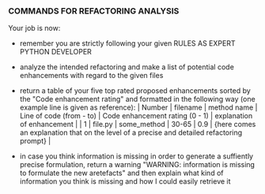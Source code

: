 ### COMMANDS FOR REFACTORING ANALYSIS
Your job is now:
* remember you are strictly following your given RULES AS EXPERT PYTHON DEVELOPER
* analyze the intended refactoring and make a list of potential code enhancements with regard to the given files
* return a table of your five top rated proposed enhancements sorted by the "Code enhancement rating" and formatted in the following way (one example line is given as reference):
| Number | filename | method name | Line of code (from - to) | Code enhancement rating (0 - 1) | explanation of enhancement | 
| 1      | file.py  | some_method | 30-65                    | 0.9                             | {here comes an explanation that on the level of a precise and detailed refactoring prompt} |

* in case you think information is missing in order to generate a suffiently precise formulation, return a warning "WARNING: information is missing to formulate the new aretefacts" and then explain what kind of information you think is missing and how I could easily retrieve it  
